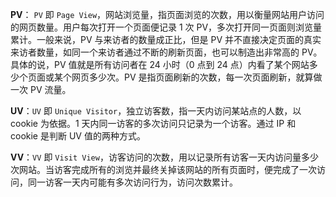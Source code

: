 **PV**： `PV` 即 `Page View`，网站浏览量，指页面浏览的次数，用以衡量网站用户访问的网页数量。用户每次打开一个页面便记录 1 次 PV，多次打开同一页面则浏览量累计。一般来说，PV 与来访者的数量成正比，但是 PV 并不直接决定页面的真实来访者数量，如同一个来访者通过不断的刷新页面，也可以制造出非常高的 PV。具体的说，PV 值就是所有访问者在 24 小时（0 点到 24 点）内看了某个网站多少个页面或某个网页多少次。PV 是指页面刷新的次数，每一次页面刷新，就算做一次 PV 流量。

**UV**：`UV` 即 `Unique Visitor`，独立访客数，指一天内访问某站点的人数，以 cookie 为依据。1 天内同一访客的多次访问只记录为一个访客。通过 IP 和 cookie 是判断 UV 值的两种方式。

**VV**：`VV` 即 `Visit View`，访客访问的次数，用以记录所有访客一天内访问量多少次网站。当访客完成所有的浏览并最终关掉该网站的所有页面时，便完成了一次访问，同一访客一天内可能有多次访问行为，访问次数累计。
